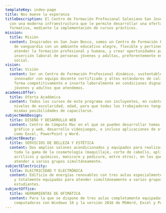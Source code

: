 ```yaml
---
templateKey: index-page
title: Nos mueve la esperanza
titleDescription: El Centro de Formación Profesional Salesiano San José, cuenta
  con una moderna infraestructura que le permite desarrollar una oferta
  formativa, mediante la implementación de cursos prácticos.
mission:
  title: Misión
  content: Inspirados en San Juan Bosco, somos un Centro de Formación Profesional
    de vanguardia con un ambiente educativo alegre, flexible y pertinente para
    atender la formación profesional y humana, y crear oportunidades para la
    inserción laboral de personas jóvenes y adultas, preferentemente en riesgo
    social.
vision:
  title: Visión
  content: Ser un Centro de Formación Profesional dinámico, sustentable e
    innovador con equipo docente certificado y altos estándares de calidad que
    forma competitivamente e inserta laboralmente en condiciones dignas a los
    jóvenes y adultos que atendemos.
academicOffer:
  title: Oferta Académica
  content: Todos los cursos de este programa son incluyentes, en cuánto a género,
    niveles de escolaridad, edad, para que todos los trabajadores tengan las
    mismas posibilidades de capacitarse.
subjectWebDesign:
  title: DISEÑO Y DESARROLLO WEB
  content: Centro de Cómputo Mac en el que se pueden desarrollar temas como diseño
    gráfico y web, desarrollo videojuegos, e incluso aplicaciones de ofimática
    como Excel, PowerPoint y Word.
subjectBeauty:
  title: SERVICIOS DE BELLEZA Y ESTÉTICA
  content: Dos amplios salones acondicionados y equipados para realizar cursos de
    toda la gama de la cosmetología (maquillaje, corte de cabello, aplicación de
    acrílicos y químicos, manicure y pedicure, entre otros), en los que se puede
    atender a varios grupos simultáneamente.
subjectElectricity:
  title: ELECTRICIDAD Y ELECTRÓNICA
  content: Edificio de energías renovables con tres aulas especialmente diseñadas
    y totalmente equipadas para atender simultáneamente a varios grupos de
    estudiantes.
subjectOffice:
  title: HERRAMIENTAS DE OFIMÁTICA
  content: Para la que se dispone de tres aulas completamente equipadas con
    computadoras con Windows 10 y la versión 2016 de MSWord, Excel y PowerPoint.
---
```

